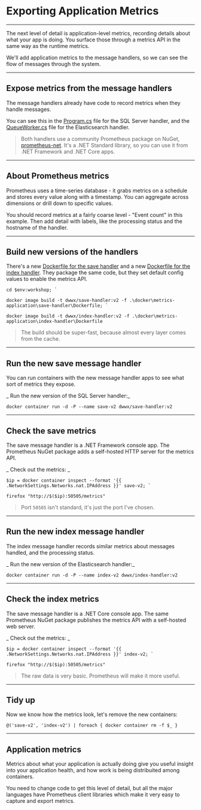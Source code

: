 # Exporting Application Metrics

---

The next level of detail is application-level metrics, recording details about what your app is doing. You surface those through a metrics API in the same way as the runtime metrics.

We'll add application metrics to the message handlers, so we can see the flow of messages through the system.

---

## Expose metrics from the message handlers

The message handlers already have code to record metrics when they handle messages. 

You can see this in the [Program.cs](./src/SignUp.MessageHandlers.SaveProspect/Program.cs) file for the SQL Server handler, and the [QueueWorker.cs](./src/SignUp.MessageHandlers.IndexProspect/Workers/QueueWorker.cs) file for the Elasticsearch handler.

> Both handlers use a community Prometheus package on NuGet, [prometheus-net](TODO). It's a .NET Standard library, so you can use it from .NET Framework and .NET Core apps.

---

## About Prometheus metrics

Prometheus uses a time-series database - it grabs metrics on a schedule and stores every value along with a timestamp. You can aggregate across dimensions or drill down to specific values.

You should record metrics at a fairly coarse level - "Event count" in this example. Then add detail with labels, like the processing status and the hostname of the handler. 

---

## Build new versions of the handlers

There's a new [Dockerfile for the save handler](./docker/metrics-application/save-handler/Dockerfile) and a new [Dockerfile for the index handler](./docker/metrics-application/index-handler/Dockerfile). They package the same code, but they set default config values to enable the metrics API.

```
cd $env:workshop; `

docker image build -t dwwx/save-handler:v2 -f .\docker\metrics-application\save-handler\Dockerfile; `

docker image build -t dwwx/index-handler:v2 -f .\docker\metrics-application\index-handler\Dockerfile
```

> The build should be super-fast, because almost every layer comes from the cache.

---

## Run the new save message handler

You can run containers with the new message handler apps to see what sort of metrics they expose.

_ Run the new version of the SQL Server handler:_

```
docker container run -d -P --name save-v2 dwwx/save-handler:v2
```

---

## Check the save metrics

The save message handler is a .NET Framework console app. The Prometheus NuGet package adds a self-hosted HTTP server for the metrics API.

_ Check out the metrics: _

```
$ip = docker container inspect --format '{{ .NetworkSettings.Networks.nat.IPAddress }}' save-v2; `

firefox "http://$($ip):50505/metrics"
```

> Port `50505` isn't standard, it's just the port I've chosen. 

---

## Run the new index message handler

The index message handler records similar metrics about messages handled, and the processing status.

_ Run the new version of the Elasticsearch handler:_

```
docker container run -d -P --name index-v2 dwwx/index-handler:v2
```

---

## Check the index metrics

The save message handler is a .NET Core console app. The same Prometheus NuGet package publishes the metrics API with a self-hosted web server.

_ Check out the metrics: _

```
$ip = docker container inspect --format '{{ .NetworkSettings.Networks.nat.IPAddress }}' index-v2; `

firefox "http://$($ip):50505/metrics"
```

> The raw data is very basic. Prometheus will make it more useful.

---

## Tidy up

Now we know how the metrics look, let's remove the new containers:

```
@('save-v2', 'index-v2') | foreach { docker container rm -f $_ }
```

---

## Application metrics

Metrics about what your application is actually doing give you useful insight into your application health, and how work is being distribuited among containers.

You need to change code to get this level of detail, but all the major languages have Prometheus client libraries which make it very easy to capture and export metrics.
